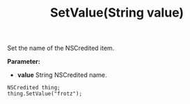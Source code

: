 ﻿---
uid: crmscript_ref_NSCredited_SetValue
title: SetValue(String value)
intellisense: NSCredited.SetValue
keywords: NSCredited, SetValue
so.topic: reference
---

Set the name of the NSCredited item.

**Parameter:** 
 - **value** String NSCredited name.

```crmscript
NSCredited thing;
thing.SetValue("frotz");
```


